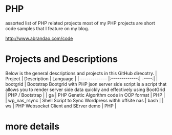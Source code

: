 # PHP
assorted list of PHP related projects most of my PHP projects are short code samples that I feature on my blog. 

http://www.abrandao.com/code

# Projects and Descriptions

Below is the general descriptions and projects in this GitHub direcotry.
| Project        | Description           | Language   |
| ------------- |:-------------:| -----:|
| bootgrid     | Bootstrap Bootgrid with PHP json server side script is a script that allows you to render server side data quickly and effectively using BootGrid | PHP / Bootstrap  |
| ga      | PHP Genetic Algorithm code in OOP format      |   PHP |
| wp_nas_rsync  | Shell Script to Sync Wordpress withh offsite nas     |   bash   |
| ws   | PHP Websocket Client and SErver demo     |   PHP   |

# more details
